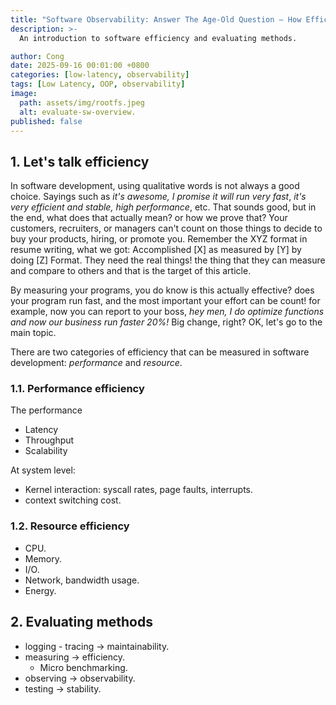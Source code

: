 ```yaml
---
title: "Software Observability: Answer The Age-Old Question — How Efficient Are Your Programs?"
description: >-
  An introduction to software efficiency and evaluating methods.

author: Cong
date: 2025-09-16 00:01:00 +0800
categories: [low-latency, observability]
tags: [Low Latency, OOP, observability]
image:
  path: assets/img/rootfs.jpeg
  alt: evaluate-sw-overview.
published: false
---
```


## 1. Let's talk efficiency

In software development, using qualitative words is not always a good choice. Sayings such as *it's awesome, I promise it will run very fast*, *it's very efficient and stable, high performance*, etc. That sounds good, but in the end, what does that actually mean? or how we prove that? Your customers, recruiters, or managers can't count on those things to decide to buy your products, hiring, or promote you. Remember the XYZ format in resume writing, what we got: Accomplished [X] as measured by [Y] by doing [Z] Format. They need the real things! the thing that they can measure and compare to others and that is the target of this article.

By measuring your programs, you do know is this actually effective? does your program run fast, and the most important your effort can be count! for example, now you can report to your boss, *hey men, I do optimize functions and now our business run faster 20%!* Big change, right? OK, let's go to the main topic.

There are two categories of efficiency that can be measured in software development: *performance* and *resource*.

### 1.1. Performance efficiency

The performance 

- Latency
- Throughput
- Scalability

At system level:

- Kernel interaction: syscall rates, page faults, interrupts.
- context switching cost.

### 1.2. Resource efficiency

- CPU.
- Memory.
- I/O.
- Network, bandwidth usage.
- Energy.


## 2. Evaluating methods 

- logging - tracing -> maintainability.
- measuring -> efficiency.
  - Micro benchmarking.
- observing -> observability.
- testing -> stability.
